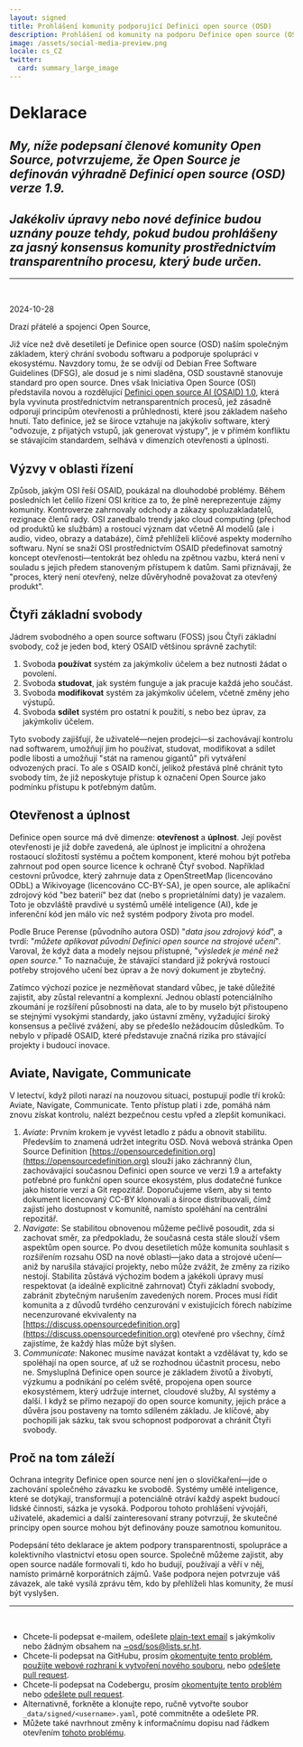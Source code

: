 ```yaml
---
layout: signed
title: Prohlášení komunity podporující Definici open source (OSD)
description: Prohlášení od komunity na podporu Definice open source (OSD) verze 1.9
image: /assets/social-media-preview.png
locale: cs_CZ
twitter:
  card: summary_large_image
---
```


# **Deklarace**

## *My, níže podepsaní členové komunity Open Source, potvrzujeme, že Open Source je definován výhradně Definicí open source (OSD) verze 1.9.*

## *Jakékoliv úpravy nebo nové definice budou uznány pouze tehdy, pokud budou prohlášeny za jasný konsensus komunity prostřednictvím transparentního procesu, který bude určen.*

---
<br>

2024-10-28

Drazí přátelé a spojenci Open Source,

Již více než dvě desetiletí je Definice open source (OSD) naším společným základem, který chrání svobodu softwaru a podporuje spolupráci v ekosystému. Navzdory tomu, že se odvíjí od Debian Free Software Guidelines (DFSG), ale dosud je s nimi sladěna, OSD soustavně stanovuje standard pro open source. Dnes však Iniciativa Open Source (OSI) představila novou a rozdělující [Definici open source AI (OSAID) 1.0](https://opensource.org/ai/open-source-ai-definition), která byla vyvinuta prostřednictvím netransparentních procesů, jež zásadně odporují principům otevřenosti a průhlednosti, které jsou základem našeho hnutí. Tato definice, jež se široce vztahuje na jakýkoliv software, který "odvozuje, z přijatých vstupů, jak generovat výstupy", je v přímém konfliktu se stávajícím standardem, selhává v dimenzích otevřenosti a úplnosti.

## Výzvy v oblasti řízení

Způsob, jakým OSI řeší OSAID, poukázal na dlouhodobé problémy. Během posledních let čelilo řízení OSI kritice za to, že plně nereprezentuje zájmy komunity. Kontroverze zahrnovaly odchody a zákazy spoluzakladatelů, rezignace členů rady. OSI zanedbalo trendy jako cloud computing (přechod od produktů ke službám) a rostoucí význam dat včetně AI modelů (ale i audio, video, obrazy a databáze), čímž přehlíželi klíčové aspekty moderního softwaru. Nyní se snaží OSI prostřednictvím OSAID předefinovat samotný koncept otevřenosti—tentokrát bez ohledu na zpětnou vazbu, která není v souladu s jejich předem stanoveným přístupem k datům. Sami přiznávají, že "proces, který není otevřený, nelze důvěryhodně považovat za otevřený produkt".

## Čtyři základní svobody

Jádrem svobodného a open source softwaru (FOSS) jsou Čtyři základní svobody, což je jeden bod, který OSAID většinou správně zachytil:

1. Svoboda **používat** systém za jakýmkoliv účelem a bez nutnosti žádat o povolení.
2. Svoboda **studovat**, jak systém funguje a jak pracuje každá jeho součást.
3. Svoboda **modifikovat** systém za jakýmkoliv účelem, včetně změny jeho výstupů.
4. Svoboda **sdílet** systém pro ostatní k použití, s nebo bez úprav, za jakýmkoliv účelem.

Tyto svobody zajišťují, že uživatelé—nejen prodejci—si zachovávají kontrolu nad softwarem, umožňují jim ho používat, studovat, modifikovat a sdílet podle libosti a umožňují "stát na ramenou gigantů" při vytváření odvozených prací. To ale s OSAID končí, jelikož přestává plně chránit tyto svobody tím, že již neposkytuje přístup k označení Open Source jako podmínku přístupu k potřebným datům.

## Otevřenost a úplnost

Definice open source má dvě dimenze: **otevřenost** a **úplnost**. Její pověst otevřenosti je již dobře zavedená, ale úplnost je implicitní a ohrožena rostaoucí složitostí systému a počtem komponent, které mohou být potřeba zahrnout pod open source licence k ochraně Čtyř svobod. Například cestovní průvodce, který zahrnuje data z OpenStreetMap (licencováno ODbL) a Wikivoyage (licencováno CC-BY-SA), je open source, ale aplikační zdrojový kód "bez baterií" bez dat (nebo s proprietálními daty) je vazalem. Toto je obzvláště pravdivé u systémů umělé inteligence (AI), kde je inferenční kód jen málo víc než systém podpory života pro model.

Podle Bruce Perense (původního autora OSD) "*data jsou zdrojový kód*", a tvrdí: "*můžete aplikovat původní Definici open source na strojové učení*". Varoval, že když data a modely nejsou přístupné, "*výsledek je méně než open source.*" To naznačuje, že stávající standard již pokrývá rostoucí potřeby strojového učení bez úprav a že nový dokument je zbytečný.

Zatímco výchozí pozice je nezměňovat standard vůbec, je také důležité zajistit, aby zůstal relevantní a komplexní. Jednou oblastí potenciálního zkoumání je rozšíření působnosti na data, ale to by muselo být přistoupeno se stejnými vysokými standardy, jako ústavní změny, vyžadující široký konsensus a pečlivé zvážení, aby se předešlo nežádoucím důsledkům. To nebylo v případě OSAID, které představuje značná rizika pro stávající projekty i budoucí inovace.

## Aviate, Navigate, Communicate

V letectví, když piloti narazí na nouzovou situaci, postupují podle tří kroků: Aviate, Navigate, Communicate. Tento přístup platí i zde, pomáhá nám znovu získat kontrolu, nalézt bezpečnou cestu vpřed a zlepšit komunikaci.

1. *Aviate*: Prvním krokem je vyvést letadlo z pádu a obnovit stabilitu. Především to znamená udržet integritu OSD. Nová webová stránka Open Source Definition [https://opensourcedefinition.org](https://opensourcedefinition.org) slouží jako záchranný člun, zachovávající současnou Definici open source ve verzi 1.9 a artefakty potřebné pro funkční open source ekosystém, plus dodatečné funkce jako historie verzí a Git repozitář. Doporučujeme všem, aby si tento dokument licencovaný CC-BY klonovali a široce distribuovali, čímž zajistí jeho dostupnost v komunitě, namísto spoléhání na centrální repozitář.
2. *Navigate*: Se stabilitou obnovenou můžeme pečlivě posoudit, zda si zachovat směr, za předpokladu, že současná cesta stále slouží všem aspektům open source. Po dvou desetiletích může komunita souhlasit s rozšířením rozsahu OSD na nové oblasti—jako data a strojové učení—aniž by narušila stávající projekty, nebo může zvážit, že změny za riziko nestojí. Stabilita zůstává výchozím bodem a jakékoli úpravy musí respektovat (a ideálně explicitně zahrnovat) Čtyři základní svobody, zabránit zbytečným narušením zavedených norem. Proces musí řídit komunita a z důvodů tvrdého cenzurování v existujících fórech nabízíme necenzurované ekvivalenty na [https://discuss.opensourcedefinition.org](https://discuss.opensourcedefinition.org) otevřené pro všechny, čímž zajistíme, že každý hlas může být slyšen.
3. *Communicate*: Nakonec musíme navázat kontakt a vzdělávat ty, kdo se spoléhají na open source, ať už se rozhodnou účastnit procesu, nebo ne. Smysluplná Definice open source je základem životů a živobytí, výzkumu a podnikání po celém světě, propojena open source ekosystémem, který udržuje internet, cloudové služby, AI systémy a další. I když se přímo nezapojí do open source komunity, jejich práce a důvěra jsou postaveny na tomto sdíleném základu. Je klíčové, aby pochopili jak sázku, tak svou schopnost podporovat a chránit Čtyři svobody.

## Proč na tom záleží

Ochrana integrity Definice open source není jen o slovíčkaření—jde o zachování společného závazku ke svobodě. Systémy umělé inteligence, které se dotýkají, transformují a potenciálně otráví každý aspekt budoucí lidské činnosti, sázka je vysoká. Podporou tohoto prohlášení vývojáři, uživatelé, akademici a další zainteresovaní strany potvrzují, že skutečné principy open source mohou být definovány pouze samotnou komunitou.

Podepsání této deklarace je aktem podpory transparentnosti, spolupráce a kolektivního vlastnictví etosu open source. Společně můžeme zajistit, aby open source nadále formovali ti, kdo ho budují, používají a věří v něj, namísto primárně korporátních zájmů. Vaše podpora nejen potvrzuje váš závazek, ale také vysílá zprávu těm, kdo by přehlíželi hlas komunity, že musí být vyslyšen.

---
<br>

- Chcete-li podepsat e-mailem, odešlete [plain-text email](https://useplaintext.email/) s jakýmkoliv nebo žádným obsahem na [~osd/sos@lists.sr.ht](mailto:~osd/sos@lists.sr.ht).
- Chcete-li podepsat na GitHubu, prosím [okomentujte tento problém](https://github.com/OpenSourceDefinition/SaveOpenSource/issues/1), [použijte webové rozhraní k vytvoření nového souboru](https://github.com/OpenSourceDefinition/SaveOpenSource/new/master/_data/signed), nebo [odešlete pull request](https://github.com/OpenSourceDefinition/SaveOpenSource/pulls).
- Chcete-li podepsat na Codebergu, prosím [okomentujte tento problém](https://codeberg.org/osd/sos/issues/1) nebo [odešlete pull request](https://codeberg.org/osd/sos/pulls).
- Alternativně, forkněte a klonujte repo, ručně vytvořte soubor `_data/signed/<username>.yaml`, poté commitněte a odešlete PR.
- Můžete také navrhnout změny k informačnímu dopisu nad řádkem otevřením [tohoto problému](https://codeberg.org/osd/sos/issues).